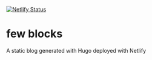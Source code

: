 [![Netlify Status](https://api.netlify.com/api/v1/badges/2169251c-a36a-4b48-9c3f-896292ffeb9c/deploy-status)](https://app.netlify.com/sites/hangman-pamela-20435/deploys)

# few blocks

A static blog generated with Hugo deployed with Netlify
